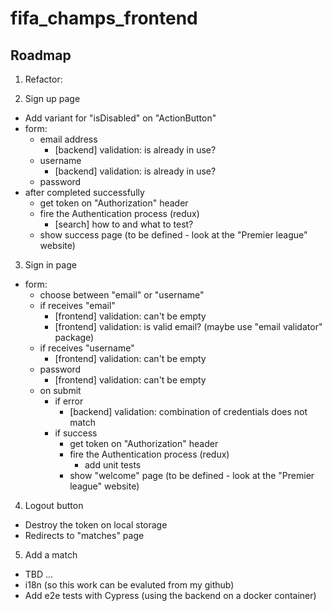 # fifa_champs_frontend

## Roadmap

1. Refactor:
  <!-- * Turn `index.js` files into barrels that exports the actual component (the component should be named as `ActionButton` not `action-button`) -->
  <!-- * The respective style files should replace `index.styles.css` to `ActionButton.styles.css` -->
  <!-- * The style main class should be the component name, e.g.: `.ActionButton` instead of `.action-button` -->
2. Sign up page
  * Add variant for "isDisabled" on "ActionButton"
  * form:
    * email address
      <!-- * [frontend] validation: can't be empty -->
      <!-- * [frontend] validation: is valid email? (maybe use "email validator" package) -->
      * [backend] validation: is already in use?
    * username
      <!-- * [frontend] validation: can't be empty -->
      <!-- * [frontend] validation: not more than 16 characters -->
      <!-- * raise "maxlength" to 24 characters -->
      * [backend] validation: is already in use?
    * password
      <!-- * [frontend] validation: can't be empty -->
      <!-- * [frontend] validation: not strong enough (show a check for each one validate checks) -->
  * after completed successfully
    * get token on "Authorization" header
    * fire the Authentication process (redux)
      * [search] how to and what to test?
    * show success page (to be defined - look at the "Premier league" website)
3. Sign in page
  * form:
    * choose between "email" or "username"
    * if receives "email"
      * [frontend] validation: can't be empty
      * [frontend] validation: is valid email? (maybe use "email validator" package)
    * if receives "username"
      * [frontend] validation: can't be empty
    * password
      * [frontend] validation: can't be empty
    * on submit
      * if error
        * [backend] validation: combination of credentials does not match
      * if success
        * get token on "Authorization" header
        * fire the Authentication process (redux)
          * add unit tests
        * show "welcome" page (to be defined - look at the "Premier league" website)
4. Logout button
  * Destroy the token on local storage
  * Redirects to "matches" page
5. Add a match
  * TBD
...
* i18n (so this work can be evaluted from my github)
* Add e2e tests with Cypress (using the backend on a docker container)